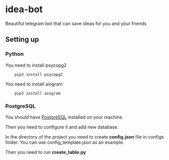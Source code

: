 # idea-bot
Beautiful telegram bot that can save ideas for you and your friends

## Setting up
### Python 
You need to install psycopg2
```
    pip3 install psycopg2
```
You need to install aiogram
```
    pip3 install aiogram
```

### PostgreSQL
You should have [PostgreSQL](https://www.postgresql.org/) installed on your machine. 

Then you need to configure it and add new database.

In the directory of the project you need to create **config.json** file in configs folder. You can use config_template.json as an example. 

Then you need to run **create_table.py**
